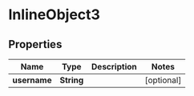 

# InlineObject3

## Properties

Name | Type | Description | Notes
------------ | ------------- | ------------- | -------------
**username** | **String** |  |  [optional]



